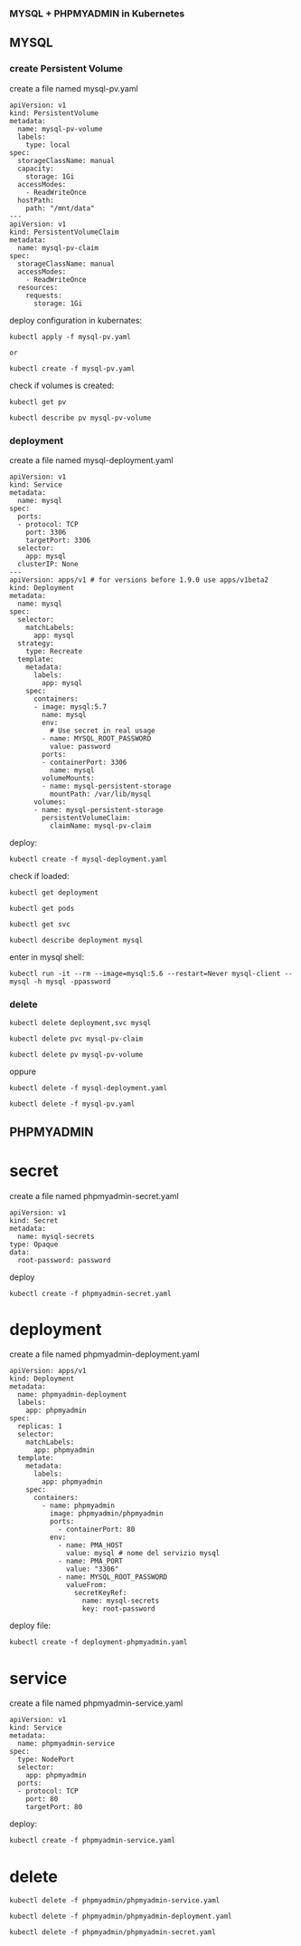 ### MYSQL + PHPMYADMIN in Kubernetes

## MYSQL

### create Persistent Volume
create a file named mysql-pv.yaml
```
apiVersion: v1
kind: PersistentVolume
metadata:
  name: mysql-pv-volume
  labels:
    type: local
spec:
  storageClassName: manual
  capacity:
    storage: 1Gi
  accessModes:
    - ReadWriteOnce
  hostPath:
    path: "/mnt/data"
---
apiVersion: v1
kind: PersistentVolumeClaim
metadata:
  name: mysql-pv-claim
spec:
  storageClassName: manual
  accessModes:
    - ReadWriteOnce
  resources:
    requests:
      storage: 1Gi

```

deploy configuration in kubernates:
```
kubectl apply -f mysql-pv.yaml

or

kubectl create -f mysql-pv.yaml

```

check if volumes is created:
```
kubectl get pv

kubectl describe pv mysql-pv-volume
```
### deployment

create a file named mysql-deployment.yaml
```
apiVersion: v1
kind: Service
metadata:
  name: mysql
spec:
  ports:
  - protocol: TCP
    port: 3306
    targetPort: 3306
  selector:
    app: mysql
  clusterIP: None
---
apiVersion: apps/v1 # for versions before 1.9.0 use apps/v1beta2
kind: Deployment
metadata:
  name: mysql
spec:
  selector:
    matchLabels:
      app: mysql
  strategy:
    type: Recreate
  template:
    metadata:
      labels:
        app: mysql
    spec:
      containers:
      - image: mysql:5.7
        name: mysql
        env:
          # Use secret in real usage
        - name: MYSQL_ROOT_PASSWORD
          value: password
        ports:
        - containerPort: 3306
          name: mysql
        volumeMounts:
        - name: mysql-persistent-storage
          mountPath: /var/lib/mysql
      volumes:
      - name: mysql-persistent-storage
        persistentVolumeClaim:
          claimName: mysql-pv-claim
```
deploy:
```
kubectl create -f mysql-deployment.yaml
```

check if loaded:
```
kubectl get deployment

kubectl get pods

kubectl get svc

kubectl describe deployment mysql
```

enter in mysql shell:
```
kubectl run -it --rm --image=mysql:5.6 --restart=Never mysql-client -- mysql -h mysql -ppassword
```

### delete
```
kubectl delete deployment,svc mysql

kubectl delete pvc mysql-pv-claim

kubectl delete pv mysql-pv-volume
```

oppure

```
kubectl delete -f mysql-deployment.yaml

kubectl delete -f mysql-pv.yaml

```


## PHPMYADMIN

# secret

create a file named phpmyadmin-secret.yaml
```
apiVersion: v1
kind: Secret
metadata:
  name: mysql-secrets
type: Opaque
data:
  root-password: password
```

deploy
```
kubectl create -f phpmyadmin-secret.yaml
```

# deployment

create a file named phpmyadmin-deployment.yaml
```
apiVersion: apps/v1
kind: Deployment
metadata:
  name: phpmyadmin-deployment
  labels:
    app: phpmyadmin
spec:
  replicas: 1
  selector:
    matchLabels:
      app: phpmyadmin
  template:
    metadata:
      labels:
        app: phpmyadmin
    spec:
      containers:
        - name: phpmyadmin
          image: phpmyadmin/phpmyadmin
          ports:
            - containerPort: 80
          env:
            - name: PMA_HOST
              value: mysql # nome del servizio mysql
            - name: PMA_PORT
              value: "3306"
            - name: MYSQL_ROOT_PASSWORD
              valueFrom:
                secretKeyRef:
                  name: mysql-secrets
                  key: root-password
```

deploy file:
```
kubectl create -f deployment-phpmyadmin.yaml
```

# service
create a file named phpmyadmin-service.yaml
```
apiVersion: v1
kind: Service
metadata:
  name: phpmyadmin-service
spec:
  type: NodePort
  selector:
    app: phpmyadmin
  ports:
  - protocol: TCP
    port: 80
    targetPort: 80 
```

deploy:
```
kubectl create -f phpmyadmin-service.yaml 
```

# delete

```
kubectl delete -f phpmyadmin/phpmyadmin-service.yaml

kubectl delete -f phpmyadmin/phpmyadmin-deployment.yaml

kubectl delete -f phpmyadmin/phpmyadmin-secret.yaml
```